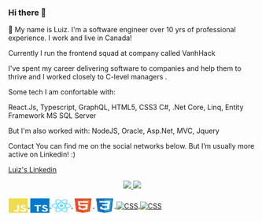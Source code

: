 ### Hi there 👋

👋 My name is Luiz. I'm a software engineer over 10 yrs of professional experience. 
I work and live in Canada!

Currently I run the frontend squad at company called VanhHack


I've spent my career delivering software to companies and help them to thrive 
and I worked closely to C-level managers .


Some tech I am confortable with:

React.Js, Typescript, GraphQL, HTML5, CSS3
C#, .Net Core, Linq, Entity Framework
MS SQL Server


But I'm also worked with: NodeJS, Oracle, Asp.Net, MVC, Jquery

Contact
You can find me on the social networks below. But I’m usually more active on Linkedin! :)

[Luiz's Linkedin](https://linkedin.com/in/joseluizsborges/)




<div align="center" display="inline-block">
  <a href="https://github.com/shpsyte">
  <img height="180em" src="https://github-readme-stats.vercel.app/api?username=shpsyte&show_icons=true&theme=dark&include_all_commits=true&count_private=true"/>
  <img height="180em" src="https://github-readme-stats.vercel.app/api/top-langs/?username=shpsyte&count_private=true&layout=compact&langs_count=7&theme=dark&include_all_commits=true&show_icons=true"/>
</div>
<div style="display: inline_block"><br>
  <img align="center" alt="Js" height="30" width="40" src="https://raw.githubusercontent.com/devicons/devicon/master/icons/javascript/javascript-plain.svg">
  <img align="center" alt="Ts" height="30" width="40" src="https://raw.githubusercontent.com/devicons/devicon/master/icons/typescript/typescript-plain.svg">
  <img align="center" alt="React" height="30" width="40" src="https://raw.githubusercontent.com/devicons/devicon/master/icons/react/react-original.svg">
  <img align="center" alt="HTML" height="30" width="40" src="https://raw.githubusercontent.com/devicons/devicon/master/icons/html5/html5-original.svg">
  <img align="center" alt="CSS" height="30" width="40" src="https://raw.githubusercontent.com/devicons/devicon/master/icons/css3/css3-original.svg">
  <img align="center" alt="CSS" height="30" width="40" src="https://cdn.jsdelivr.net/gh/devicons/devicon/icons/dot-net/dot-net-original.svg" />
  <img align="center" alt="CSS" height="30" width="40" src="https://cdn.jsdelivr.net/gh/devicons/devicon/icons/nodejs/nodejs-original.svg" />
              
</div>
  
  ##
    
 
